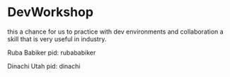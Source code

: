 # DevWorkshop
this a chance for us to practice with dev environments and collaboration a skill that is very useful in industry.

Ruba Babiker pid: rubababiker

Dinachi Utah pid: dinachi